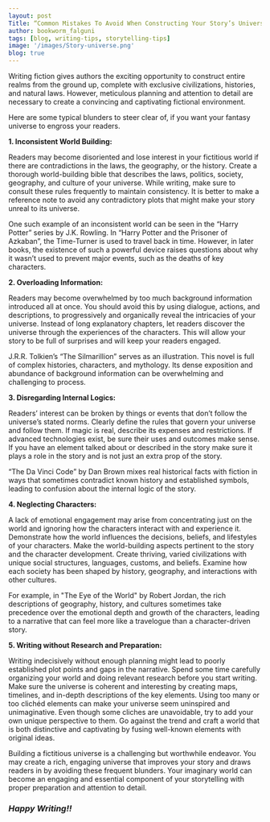 ```yaml
---
layout: post
Title: “Common Mistakes To Avoid When Constructing Your Story’s Universe ”
author: bookworm_falguni
tags: [blog, writing-tips, storytelling-tips]
image: '/images/Story-universe.png'
blog: true
---
```

Writing fiction gives authors the exciting opportunity to construct entire realms from the ground up, complete with exclusive civilizations, histories, and natural laws. However, meticulous planning and attention to detail are necessary to create a convincing and captivating fictional environment. 

Here are some typical blunders to steer clear of, if you want your fantasy universe to engross your readers.

**1. Inconsistent World Building:**

Readers may become disoriented and lose interest in your fictitious world if there are contradictions in the laws, the geography, or the history. Create a thorough world-building bible that describes the laws, politics, society, geography, and culture of your universe. While writing, make sure to consult these rules frequently to maintain consistency. It is better to make a reference note to avoid any contradictory plots that might make your story unreal to its universe.

One such example of an inconsistent world can be seen in the “Harry Potter” series by J.K. Rowling. In “Harry Potter and the Prisoner of Azkaban”, the Time-Turner is used to travel back in time. However, in later books, the existence of such a powerful device raises questions about why it wasn’t used to prevent major events, such as the deaths of key characters.

**2. Overloading Information:**

Readers may become overwhelmed by too much background information introduced all at once. You should avoid this by using dialogue, actions, and descriptions, to progressively and organically reveal the intricacies of your universe. Instead of long explanatory chapters, let readers discover the universe through the experiences of the characters. This will allow your story to be full of surprises and will keep your readers engaged. 

J.R.R. Tolkien’s “The Silmarillion” serves as an illustration. This novel is full of complex histories, characters, and mythology. Its dense exposition and abundance of background information can be overwhelming and challenging to process.

**3. Disregarding Internal Logics:**

Readers’ interest can be broken by things or events that don’t follow the universe’s stated norms. Clearly define the rules that govern your universe and follow them. If magic is real, describe its expenses and restrictions. If advanced technologies exist, be sure their uses and outcomes make sense. If you have an element talked about or described in the story make sure it plays a role in the story and is not just an extra prop of the story.

“The Da Vinci Code” by Dan Brown mixes real historical facts with fiction in ways that sometimes contradict known history and established symbols, leading to confusion about the internal logic of the story.

**4. Neglecting Characters:**

A lack of emotional engagement may arise from concentrating just on the world and ignoring how the characters interact with and experience it. Demonstrate how the world influences the decisions, beliefs, and lifestyles of your characters. Make the world-building aspects pertinent to the story and the character development. Create thriving, varied civilizations with unique social structures, languages, customs, and beliefs. Examine how each society has been shaped by history, geography, and interactions with other cultures.

For example, in "The Eye of the World" by Robert Jordan, the rich descriptions of geography, history, and cultures sometimes take precedence over the emotional depth and growth of the characters, leading to a narrative that can feel more like a travelogue than a character-driven story.

**5. Writing without Research and Preparation:**

Writing indecisively without enough planning might lead to poorly established plot points and gaps in the narrative. Spend some time carefully organizing your world and doing relevant research before you start writing. Make sure the universe is coherent and interesting by creating maps, timelines, and in-depth descriptions of the key elements. Using too many or too clichéd elements can make your universe seem uninspired and unimaginative. Even though some cliches are unavoidable, try to add your own unique perspective to them. Go against the trend and craft a world that is both distinctive and captivating by fusing well-known elements with original ideas.

Building a fictitious universe is a challenging but worthwhile endeavor. You may create a rich, engaging universe that improves your story and draws readers in by avoiding these frequent blunders. Your imaginary world can become an engaging and essential component of your storytelling with proper preparation and attention to detail.

### ***Happy Writing!!***


